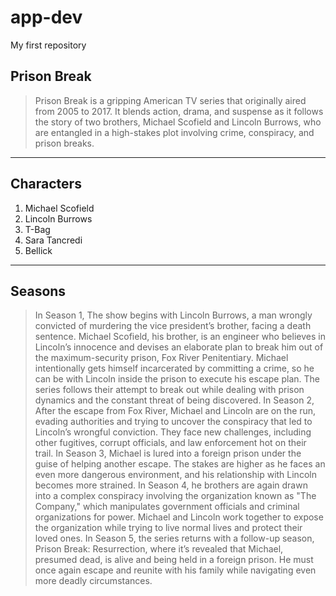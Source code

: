 # app-dev
My first repository
##  Prison Break
> Prison Break is a gripping American TV series that originally aired from 2005 to 2017. It blends action, drama, and suspense as it follows the story of two brothers, Michael Scofield and Lincoln Burrows, who are entangled in a high-stakes plot involving crime, conspiracy, and prison breaks.
---
## Characters
1. Michael Scofield
2. Lincoln Burrows
3. T-Bag
4. Sara Tancredi
5. Bellick
---
## Seasons
> In Season 1, The show begins with Lincoln Burrows, a man wrongly convicted of murdering the vice president’s brother, facing a death sentence. Michael Scofield, his brother, is an engineer who believes in Lincoln’s innocence and devises an elaborate plan to break him out of the maximum-security prison, Fox River Penitentiary. Michael intentionally gets himself incarcerated by committing a crime, so he can be with Lincoln inside the prison to execute his escape plan. The series follows their attempt to break out while dealing with prison dynamics and the constant threat of being discovered.
> In Season 2, After the escape from Fox River, Michael and Lincoln are on the run, evading authorities and trying to uncover the conspiracy that led to Lincoln’s wrongful conviction. They face new challenges, including other fugitives, corrupt officials, and law enforcement hot on their trail.
> In Season 3, Michael is lured into a foreign prison under the guise of helping another escape. The stakes are higher as he faces an even more dangerous environment, and his relationship with Lincoln becomes more strained.
> In Season 4, he brothers are again drawn into a complex conspiracy involving the organization known as "The Company," which manipulates government officials and criminal organizations for power. Michael and Lincoln work together to expose the organization while trying to live normal lives and protect their loved ones.
> In Season 5, the series returns with a follow-up season, Prison Break: Resurrection, where it’s revealed that Michael, presumed dead, is alive and being held in a foreign prison. He must once again escape and reunite with his family while navigating even more deadly circumstances.
